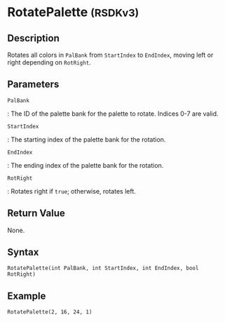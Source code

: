 # RotatePalette <small>(RSDKv3)</small>

## Description
Rotates all colors in `PalBank` from `StartIndex` to `EndIndex`, moving left or right depending on `RotRight`.

## Parameters
`PalBank`

:   The ID of the palette bank for the palette to rotate. Indices 0-7 are valid.

`StartIndex`

:   The starting index of the palette bank for the rotation.

`EndIndex`

:   The ending index of the palette bank for the rotation.

`RotRight`

:   Rotates right if `true`; otherwise, rotates left.

## Return Value
None.

## Syntax
```
RotatePalette(int PalBank, int StartIndex, int EndIndex, bool RotRight)
```

## Example
```
RotatePalette(2, 16, 24, 1)
```